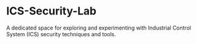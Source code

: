 # ICS-Security-Lab
A dedicated space for exploring and experimenting with Industrial Control System (ICS) security techniques and tools.

